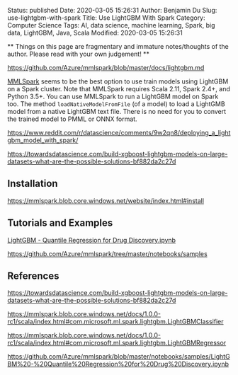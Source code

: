 Status: published
Date: 2020-03-05 15:26:31
Author: Benjamin Du
Slug: use-lightgbm-with-spark
Title: Use LightGBM With Spark
Category: Computer Science
Tags: AI, data science, machine learning, Spark, big data, LightGBM, Java, Scala
Modified: 2020-03-05 15:26:31

**
Things on this page are fragmentary and immature notes/thoughts of the author.
Please read with your own judgement!
**


https://github.com/Azure/mmlspark/blob/master/docs/lightgbm.md

[MMLSpark](https://github.com/Azure/mmlspark)
seems to be the best option to use train models using LightGBM on a Spark cluster.
Note that MMLSpark requires Scala 2.11, Spark 2.4+, and Python 3.5+.
You can use MMLSpark to run a LightGBM model on Spark too.
The method `loadNativeModelFromFile` (of a model)
to load a LightGMB model from a native LightGBM text file.
There is no need for you to convert the trained model to PMML or ONNX format.



https://www.reddit.com/r/datascience/comments/9w2qn8/deploying_a_lightgbm_model_with_spark/

https://towardsdatascience.com/build-xgboost-lightgbm-models-on-large-datasets-what-are-the-possible-solutions-bf882da2c27d

## Installation

https://mmlspark.blob.core.windows.net/website/index.html#install

## Tutorials and Examples

[LightGBM - Quantile Regression for Drug Discovery.ipynb](https://github.com/Azure/mmlspark/blob/master/notebooks/samples/LightGBM%20-%20Quantile%20Regression%20for%20Drug%20Discovery.ipynb)

https://github.com/Azure/mmlspark/tree/master/notebooks/samples


## References

https://towardsdatascience.com/build-xgboost-lightgbm-models-on-large-datasets-what-are-the-possible-solutions-bf882da2c27d

https://mmlspark.blob.core.windows.net/docs/1.0.0-rc1/scala/index.html#com.microsoft.ml.spark.lightgbm.LightGBMClassifier

https://mmlspark.blob.core.windows.net/docs/1.0.0-rc1/scala/index.html#com.microsoft.ml.spark.lightgbm.LightGBMRegressor

https://github.com/Azure/mmlspark/blob/master/notebooks/samples/LightGBM%20-%20Quantile%20Regression%20for%20Drug%20Discovery.ipynb

